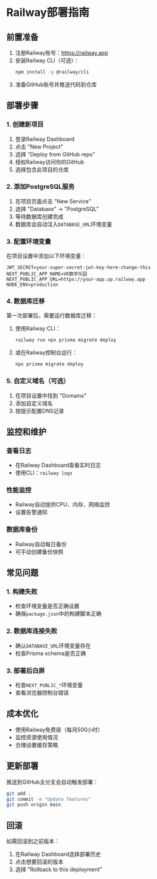 # Railway部署指南

## 前置准备

1. 注册Railway账号：https://railway.app
2. 安装Railway CLI（可选）：
   ```bash
   npm install -g @railway/cli
   ```
3. 准备GitHub账号并推送代码到仓库

## 部署步骤

### 1. 创建新项目

1. 登录Railway Dashboard
2. 点击 "New Project"
3. 选择 "Deploy from GitHub repo"
4. 授权Railway访问你的GitHub
5. 选择包含此项目的仓库

### 2. 添加PostgreSQL服务

1. 在项目页面点击 "New Service"
2. 选择 "Database" → "PostgreSQL"
3. 等待数据库创建完成
4. 数据库会自动注入`DATABASE_URL`环境变量

### 3. 配置环境变量

在项目设置中添加以下环境变量：

```
JWT_SECRET=your-super-secret-jwt-key-here-change-this
NEXT_PUBLIC_APP_NAME=VK数学乐园
NEXT_PUBLIC_APP_URL=https://your-app.up.railway.app
NODE_ENV=production
```

### 4. 数据库迁移

第一次部署后，需要运行数据库迁移：

1. 使用Railway CLI：
   ```bash
   railway run npx prisma migrate deploy
   ```

2. 或在Railway控制台运行：
   ```bash
   npx prisma migrate deploy
   ```

### 5. 自定义域名（可选）

1. 在项目设置中找到 "Domains"
2. 添加自定义域名
3. 按提示配置DNS记录

## 监控和维护

### 查看日志
- 在Railway Dashboard查看实时日志
- 使用CLI：`railway logs`

### 性能监控
- Railway自动提供CPU、内存、网络监控
- 设置告警通知

### 数据库备份
- Railway自动每日备份
- 可手动创建备份快照

## 常见问题

### 1. 构建失败
- 检查环境变量是否正确设置
- 确保`package.json`中的构建脚本正确

### 2. 数据库连接失败
- 确认`DATABASE_URL`环境变量存在
- 检查Prisma schema是否正确

### 3. 部署后白屏
- 检查`NEXT_PUBLIC_*`环境变量
- 查看浏览器控制台错误

## 成本优化

- 使用Railway免费层（每月500小时）
- 监控资源使用情况
- 合理设置缓存策略

## 更新部署

推送到GitHub主分支会自动触发部署：

```bash
git add .
git commit -m "Update features"
git push origin main
```

## 回滚

如需回滚到之前版本：
1. 在Railway Dashboard选择部署历史
2. 点击想要回滚的版本
3. 选择 "Rollback to this deployment"
